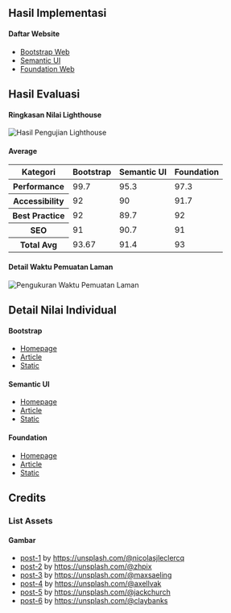 ## Hasil Implementasi
#### Daftar Website
- [Bootstrap Web](http://SkripsiGW.github.io/BootstrapWeb/)
- [Semantic UI](http://SkripsiGW.github.io/SemanticWeb/)
- [Foundation Web](http://SkripsiGW.github.io/FoundationWeb/)


## Hasil Evaluasi
#### Ringkasan Nilai Lighthouse
![Hasil Pengujian Lighthouse](https://SkripsiGW.github.io/HasilUji/Nilai%20Evaluasi%20Lighthouse.png)
#### Average
 <table style="width: 100%;overflow-x: auto;">
  <thead>
   <tr><th>Kategori</th><th>Bootstrap</th><th>Semantic UI</th><th>Foundation</th></tr>
  </thead>
  <tbody>
   <tr><th>Performance</th>   <td>99.7</td> <td>95.3</td> <td>97.3</td></tr>
   <tr><th>Accessibility</th> <td>92</td>   <td>90</td>   <td>91.7</td></tr>
   <tr><th>Best Practice</th> <td>92</td>   <td>89.7</td> <td>92</td></tr>
   <tr><th>SEO</th>           <td>91</td>   <td>90.7</td> <td>91</td></tr>
   <tr><th>Total Avg</th>     <td>93.67</td><td>91.4</td> <td>93</td></tr>
  </tbody>
 </table>

#### Detail Waktu Pemuatan Laman
![Pengukuran Waktu Pemuatan Laman](https://SkripsiGW.github.io/HasilUji/Timing%20Pemuatan%20Laman.png)


## Detail Nilai Individual
#### Bootstrap
- [Homepage](https://SkripsiGW.github.io/HasilUji/bootstrap-homepage-last-1.html)
- [Article](https://SkripsiGW.github.io/HasilUji/bootstrap-article-last-1.html)
- [Static](https://SkripsiGW.github.io/HasilUji/bootstrap-static-last-1.html)

#### Semantic UI
- [Homepage](https://SkripsiGW.github.io/HasilUji/semantic-homepage-last-1.html)
- [Article](https://SkripsiGW.github.io/HasilUji/semantic-article-last-1.html)
- [Static](https://SkripsiGW.github.io/HasilUji/semantic-static-last-1.html)

#### Foundation
- [Homepage](https://SkripsiGW.github.io/HasilUji/foundation-homepage-last-1.html)
- [Article](https://SkripsiGW.github.io/HasilUji/foundation-article-last-1.html)
- [Static](https://SkripsiGW.github.io/HasilUji/foundation-static-last-1.html)


## Credits
### List Assets
#### Gambar
- [post-1](https://unsplash.com/photos/yHYW32je1Mc) by https://unsplash.com/@nicolasjleclercq
- [post-2](https://unsplash.com/photos/5U8OFM9nhnU) by https://unsplash.com/@zhpix
- [post-3](https://unsplash.com/photos/IcOn1qzoTHE) by https://unsplash.com/@maxsaeling
- [post-4](https://unsplash.com/photos/GK7piQc8dIM) by https://unsplash.com/@axellvak
- [post-5](https://unsplash.com/photos/o5h8WrQnjFA) by https://unsplash.com/@jackchurch
- [post-6](https://unsplash.com/photos/1Uj0HmqQFGk) by https://unsplash.com/@claybanks

